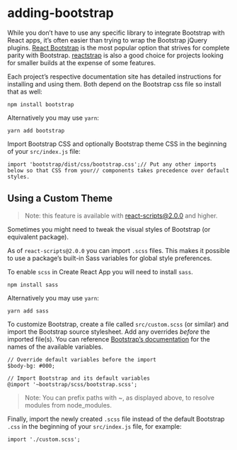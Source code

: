 adding-bootstrap
================

While you don’t have to use any specific library to integrate Bootstrap with React apps, it’s often easier than trying to wrap the Bootstrap jQuery plugins. [React Bootstrap](https://react-bootstrap.netlify.com/) is the most popular option that strives for complete parity with Bootstrap. [reactstrap](https://reactstrap.github.io/) is also a good choice for projects looking for smaller builds at the expense of some features.

Each project’s respective documentation site has detailed instructions for installing and using them. Both depend on the Bootstrap css file so install that as well:

    npm install bootstrap

Alternatively you may use `yarn`:

    yarn add bootstrap

Import Bootstrap CSS and optionally Bootstrap theme CSS in the beginning of your `src/index.js` file:

    import 'bootstrap/dist/css/bootstrap.css';// Put any other imports below so that CSS from your// components takes precedence over default styles.

Using a Custom Theme
--------------------

> Note: this feature is available with react-scripts@2.0.0 and higher.

Sometimes you might need to tweak the visual styles of Bootstrap (or equivalent package).

As of `react-scripts@2.0.0` you can import `.scss` files. This makes it possible to use a package’s built-in Sass variables for global style preferences.

To enable `scss` in Create React App you will need to install `sass`.

    npm install sass

Alternatively you may use `yarn`:

    yarn add sass

To customize Bootstrap, create a file called `src/custom.scss` (or similar) and import the Bootstrap source stylesheet. Add any overrides *before* the imported file(s). You can reference [Bootstrap’s documentation](https://getbootstrap.com/docs/4.6/getting-started/theming/#variable-defaults) for the names of the available variables.

    // Override default variables before the import
    $body-bg: #000;

    // Import Bootstrap and its default variables
    @import '~bootstrap/scss/bootstrap.scss';

> Note: You can prefix paths with ~, as displayed above, to resolve modules from node\_modules.

Finally, import the newly created `.scss` file instead of the default Bootstrap `.css` in the beginning of your `src/index.js` file, for example:

    import './custom.scss';
